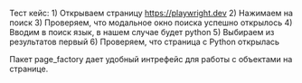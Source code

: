 Тест кейс:
    1) Открываем страницу https://playwright.dev
    2) Нажимаем на поиск
    3) Проверяем, что модальное окно поиска успешно открылось
    4) Вводим в поиск язык, в нашем случае будет python
    5) Выбираем из результатов первый
    6) Проверяем, что страница с Python открылась

Пакет page_factory дает удобный интрефейс для работы с объектами на странице.
